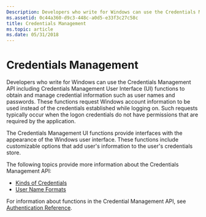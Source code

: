 ```yaml
---
Description: Developers who write for Windows can use the Credentials Management API including Credentials Management User Interface (UI) functions to obtain and manage credential information such as user names and passwords.
ms.assetid: 0c44a360-d9c3-448c-a0d5-e33f3c27c58c
title: Credentials Management
ms.topic: article
ms.date: 05/31/2018
---
```


# Credentials Management

Developers who write for Windows can use the Credentials Management API including Credentials Management User Interface (UI) functions to obtain and manage credential information such as user names and passwords. These functions request Windows account information to be used instead of the credentials established while logging on. Such requests typically occur when the logon credentials do not have permissions that are required by the application.

The Credentials Management UI functions provide interfaces with the appearance of the Windows user interface. These functions include customizable options that add user's information to the user's credentials store.

The following topics provide more information about the Credentials Management API:

-   [Kinds of Credentials](kinds-of-credentials.md)
-   [User Name Formats](user-name-formats.md)

For information about functions in the Credential Management API, see [Authentication Reference](authentication-reference.md).

 

 



